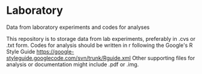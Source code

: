# Laboratory
Data from laboratory experiments and codes for analyses

This repository is to storage data from lab experiments, preferably in .cvs or .txt form.
Codes for analysis should be written in r following the Google's R Style Guide https://google-styleguide.googlecode.com/svn/trunk/Rguide.xml
Other supporting files for analysis or documentation might include .pdf or .img.
